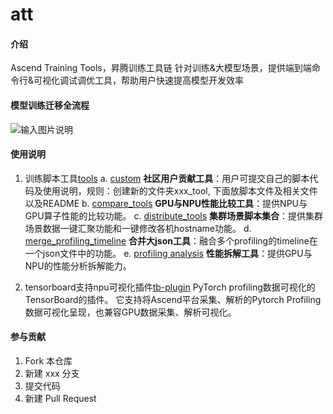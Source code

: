 # att

#### 介绍
Ascend Training Tools，昇腾训练工具链
针对训练&大模型场景，提供端到端命令行&可视化调试调优工具，帮助用户快速提高模型开发效率

#### 模型训练迁移全流程
![输入图片说明](https://foruda.gitee.com/images/1688630725924321015/4c9b3290_11551447.png "屏幕截图")

#### 使用说明

1.  训练脚本工具[tools](https://gitee.com/ascend/att/tree/master/debug/tools)
    a. [custom](http://https://gitee.com/ascend/att/tree/master/debug/tools/custom)
        **社区用户贡献工具**：用户可提交自己的脚本代码及使用说明，规则：创建新的文件夹xxx_tool, 下面放脚本文件及相关文件以及README
    b. [compare_tools](https://gitee.com/ascend/att/tree/master/debug/tools/compare_tools)
        **GPU与NPU性能比较工具**：提供NPU与GPU算子性能的比较功能。
    c. [distribute_tools](http://https://gitee.com/ascend/att/tree/master/debug/tools/distribute_tools)
        **集群场景脚本集合**：提供集群场景数据一键汇聚功能和一键修改各机hostname功能。
    d. [merge_profiling_timeline](https://gitee.com/ascend/att/tree/master/debug/tools/merge_profiling_timeline)
        **合并大json工具**：融合多个profiling的timeline在一个json文件中的功能。
    e. [profiling analysis](https://gitee.com/ascend/att/tree/master/debug/tools/profiling_analyse)
        **性能拆解工具**：提供GPU与NPU的性能分析拆解能力。
    
2.  tensorboard支持npu可视化插件[tb-plugin](https://gitee.com/ascend/att/tree/master/tb_plugins/profiling/tb_plugin)
    PyTorch profiling数据可视化的TensorBoard的插件。 它支持将Ascend平台采集、解析的Pytorch Profiling数据可视化呈现，也兼容GPU数据采集、解析可视化。

#### 参与贡献

1.  Fork 本仓库
2.  新建 xxx 分支
3.  提交代码
4.  新建 Pull Request

